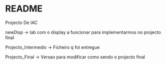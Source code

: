 # README #

Projecto De IAC

newDisp -> lab com o display a funcionar para implementarmos no projecto final

Projecto_Intermedio -> Ficheiro q foi entregue

Projecto_Final -> Versao para modificar como sendo o projecto final
